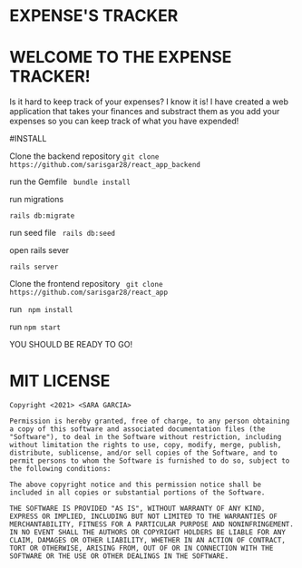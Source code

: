 # EXPENSE'S TRACKER 


# WELCOME TO THE EXPENSE TRACKER!

Is it hard to keep track of your expenses? I know it is! I have created a web application that takes your finances and substract them as you add your expenses so you can keep track of what you have expended!

#INSTALL

Clone the backend repository
```git clone https://github.com/sarisgar28/react_app_backend```


run the Gemfile 
``` bundle install```

run migrations 

```rails db:migrate```

run seed file
``` rails db:seed```

open rails sever

```rails server```

Clone the frontend repository
``` git clone https://github.com/sarisgar28/react_app```

run  ``` npm install```

run ```npm start```


YOU SHOULD BE READY TO GO! 

# MIT LICENSE 

```
Copyright <2021> <SARA GARCIA>

Permission is hereby granted, free of charge, to any person obtaining a copy of this software and associated documentation files (the "Software"), to deal in the Software without restriction, including without limitation the rights to use, copy, modify, merge, publish, distribute, sublicense, and/or sell copies of the Software, and to permit persons to whom the Software is furnished to do so, subject to the following conditions:

The above copyright notice and this permission notice shall be included in all copies or substantial portions of the Software.

THE SOFTWARE IS PROVIDED "AS IS", WITHOUT WARRANTY OF ANY KIND, EXPRESS OR IMPLIED, INCLUDING BUT NOT LIMITED TO THE WARRANTIES OF MERCHANTABILITY, FITNESS FOR A PARTICULAR PURPOSE AND NONINFRINGEMENT. IN NO EVENT SHALL THE AUTHORS OR COPYRIGHT HOLDERS BE LIABLE FOR ANY CLAIM, DAMAGES OR OTHER LIABILITY, WHETHER IN AN ACTION OF CONTRACT, TORT OR OTHERWISE, ARISING FROM, OUT OF OR IN CONNECTION WITH THE SOFTWARE OR THE USE OR OTHER DEALINGS IN THE SOFTWARE.
```
